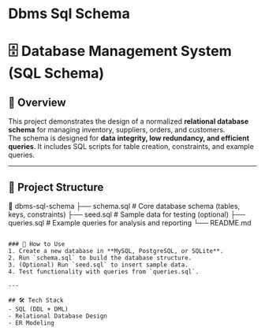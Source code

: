 # Dbms Sql Schema

# 🗄️ Database Management System (SQL Schema)

## 📌 Overview
This project demonstrates the design of a normalized **relational database schema** for managing inventory, suppliers, orders, and customers.  
The schema is designed for **data integrity, low redundancy, and efficient queries**. It includes SQL scripts for table creation, constraints, and example queries.

---

## 📂 Project Structure
📂 dbms-sql-schema
├── schema.sql # Core database schema (tables, keys, constraints)
├── seed.sql # Sample data for testing (optional)
├── queries.sql # Example queries for analysis and reporting
└── README.md

```

### 🚀 How to Use
1. Create a new database in **MySQL, PostgreSQL, or SQLite**.  
2. Run `schema.sql` to build the database structure.  
3. (Optional) Run `seed.sql` to insert sample data.  
4. Test functionality with queries from `queries.sql`.  

---

## 🛠️ Tech Stack
- SQL (DDL + DML)
- Relational Database Design
- ER Modeling


